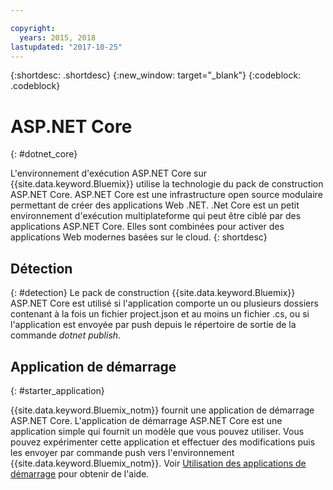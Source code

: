 ```yaml
---

copyright:
  years: 2015, 2018
lastupdated: "2017-10-25"
---
```


{:shortdesc: .shortdesc}
{:new_window: target="_blank"}
{:codeblock: .codeblock}


# ASP.NET Core
{: #dotnet_core}

L'environnement d'exécution ASP.NET Core sur {{site.data.keyword.Bluemix}} utilise la technologie du pack de construction ASP.NET Core. ASP.NET Core est une infrastructure open source modulaire permettant de créer des applications Web .NET.
.Net Core est un petit environnement d'exécution multiplateforme qui peut être ciblé par des applications ASP.NET Core.
Elles sont combinées pour activer des applications Web modernes basées sur le cloud.
{: shortdesc}

## Détection
{: #detection}
Le pack de construction {{site.data.keyword.Bluemix}} ASP.NET Core est utilisé si l'application comporte un ou plusieurs dossiers contenant à la fois un fichier project.json et au moins un fichier .cs, ou si l'application est envoyée par push depuis le répertoire de sortie de la commande *dotnet publish*.

## Application de démarrage
{: #starter_application}

{{site.data.keyword.Bluemix_notm}} fournit une application de démarrage ASP.NET Core.  L'application de démarrage ASP.NET Core est une application simple qui fournit un modèle que vous pouvez utiliser. Vous pouvez expérimenter cette application et effectuer des modifications puis les envoyer par commande push vers l'environnement {{site.data.keyword.Bluemix_notm}}.  Voir [Utilisation des applications de démarrage](docs/runtimes-common/starter_app_usage.html) pour obtenir de l'aide.
